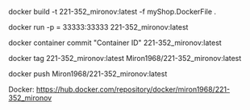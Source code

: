 docker build -t 221-352_mironov:latest -f myShop.DockerFile .

docker run -p = 33333:33333 221-352_mironov:latest

docker container commit "Container ID" 221-352_mironov:latest

docker tag 221-352_mironov:latest Miron1968/221-352_mironov:latest

docker push Miron1968/221-352_mironov:latest

Docker: https://hub.docker.com/repository/docker/miron1968/221-352_mironov
